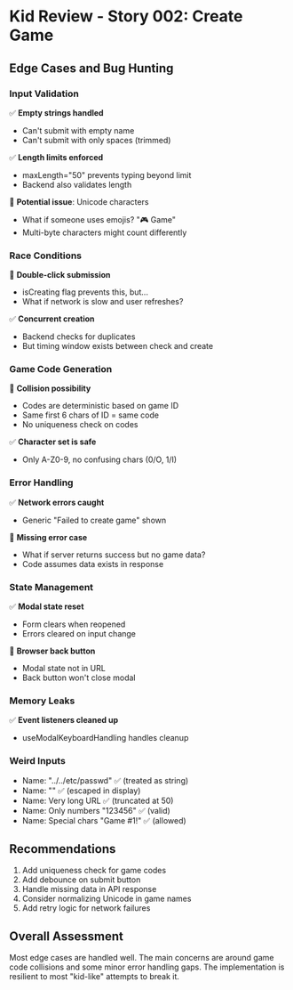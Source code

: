 # Kid Review - Story 002: Create Game

## Edge Cases and Bug Hunting

### Input Validation
✅ **Empty strings handled**
- Can't submit with empty name
- Can't submit with only spaces (trimmed)

✅ **Length limits enforced**
- maxLength="50" prevents typing beyond limit
- Backend also validates length

🐛 **Potential issue**: Unicode characters
- What if someone uses emojis? "🎮 Game"
- Multi-byte characters might count differently

### Race Conditions
🐛 **Double-click submission**
- isCreating flag prevents this, but...
- What if network is slow and user refreshes?

✅ **Concurrent creation**
- Backend checks for duplicates
- But timing window exists between check and create

### Game Code Generation
🐛 **Collision possibility**
- Codes are deterministic based on game ID
- Same first 6 chars of ID = same code
- No uniqueness check on codes

✅ **Character set is safe**
- Only A-Z0-9, no confusing chars (0/O, 1/I)

### Error Handling
✅ **Network errors caught**
- Generic "Failed to create game" shown

🐛 **Missing error case**
- What if server returns success but no game data?
- Code assumes data exists in response

### State Management
✅ **Modal state reset**
- Form clears when reopened
- Errors cleared on input change

🐛 **Browser back button**
- Modal state not in URL
- Back button won't close modal

### Memory Leaks
✅ **Event listeners cleaned up**
- useModalKeyboardHandling handles cleanup

### Weird Inputs
- Name: "../../etc/passwd" ✅ (treated as string)
- Name: "<script>alert('xss')</script>" ✅ (escaped in display)
- Name: Very long URL ✅ (truncated at 50)
- Name: Only numbers "123456" ✅ (valid)
- Name: Special chars "Game #1!" ✅ (allowed)

## Recommendations
1. Add uniqueness check for game codes
2. Add debounce on submit button
3. Handle missing data in API response
4. Consider normalizing Unicode in game names
5. Add retry logic for network failures

## Overall Assessment
Most edge cases are handled well. The main concerns are around game code collisions and some minor error handling gaps. The implementation is resilient to most "kid-like" attempts to break it.